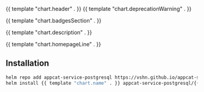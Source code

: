 {{ template "chart.header" . }}
{{ template "chart.deprecationWarning" . }}

{{ template "chart.badgesSection" . }}

{{ template "chart.description" . }}

{{ template "chart.homepageLine" . }}

## Installation

```bash
helm repo add appcat-service-postgresql https://vshn.github.io/appcat-service-postgresql
helm install {{ template "chart.name" . }} appcat-service-postgresql/{{ template "chart.name" . }}
```
